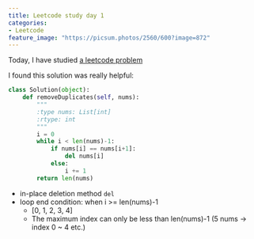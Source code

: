 ```yaml
---
title: Leetcode study day 1
categories:
- Leetcode
feature_image: "https://picsum.photos/2560/600?image=872"
---
```


Today, I have studied [a leetcode problem](https://leetcode.com/problems/remove-duplicates-from-sorted-array/)

I found this solution was really helpful:

```python
class Solution(object):
    def removeDuplicates(self, nums):
        """
        :type nums: List[int]
        :rtype: int
        """
        i = 0
        while i < len(nums)-1:
            if nums[i] == nums[i+1]:
                del nums[i]
            else:
                i += 1
        return len(nums)
```

- in-place deletion method `del`
- loop end condition: when i >= len(nums)-1
    - [0, 1, 2, 3, 4]
    - The maximum index can only be less than len(nums)-1 (5 nums -> index 0 ~ 4 etc.)